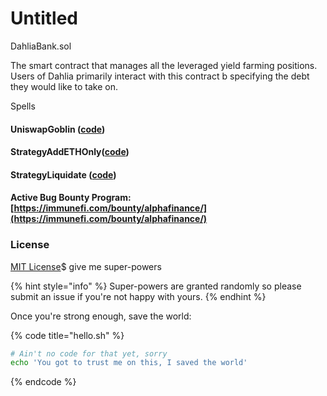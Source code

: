 # Untitled



DahliaBank.sol

The smart contract that manages all the leveraged yield farming positions. Users of Dahlia primarily interact with this contract b specifying the debt they would like to take on.

Spells



#### UniswapGoblin \([code](https://github.com/Dahlia-Finance/core_contracts/tree/de2e7b873ffc6d27e56719976fcb583831c8dd10/contracts/UniswapGoblin.sol)\)

#### StrategyAddETHOnly\([code](https://github.com/Dahlia-Finance/core_contracts/tree/de2e7b873ffc6d27e56719976fcb583831c8dd10/contracts/StrategyAddETHOnly.sol)\)

#### StrategyLiquidate \([code](https://github.com/Dahlia-Finance/core_contracts/tree/de2e7b873ffc6d27e56719976fcb583831c8dd10/contracts/StrategyLiquidate.sol)\)

#### Active Bug Bounty Program: [https://immunefi.com/bounty/alphafinance/](https://immunefi.com/bounty/alphafinance/)

### License

[MIT License](https://opensource.org/licenses/MIT)$ give me super-powers

{% hint style="info" %}
 Super-powers are granted randomly so please submit an issue if you're not happy with yours.
{% endhint %}

Once you're strong enough, save the world:

{% code title="hello.sh" %}
```bash
# Ain't no code for that yet, sorry
echo 'You got to trust me on this, I saved the world'
```
{% endcode %}




